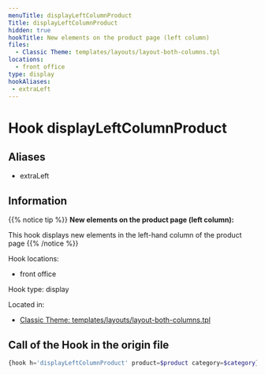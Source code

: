 ```yaml
---
menuTitle: displayLeftColumnProduct
Title: displayLeftColumnProduct
hidden: true
hookTitle: New elements on the product page (left column)
files:
  - Classic Theme: templates/layouts/layout-both-columns.tpl
locations:
  - front office
type: display
hookAliases:
 - extraLeft
---
```


# Hook displayLeftColumnProduct

## Aliases
 
 - extraLeft



## Information

{{% notice tip %}}
**New elements on the product page (left column):** 

This hook displays new elements in the left-hand column of the product page
{{% /notice %}}

Hook locations: 
  - front office

Hook type: display

Located in: 
  - [Classic Theme: templates/layouts/layout-both-columns.tpl](https://github.com/PrestaShop/classic-theme/blob/develop/templates/layouts/layout-both-columns.tpl)

## Call of the Hook in the origin file

```php
{hook h='displayLeftColumnProduct' product=$product category=$category}
```